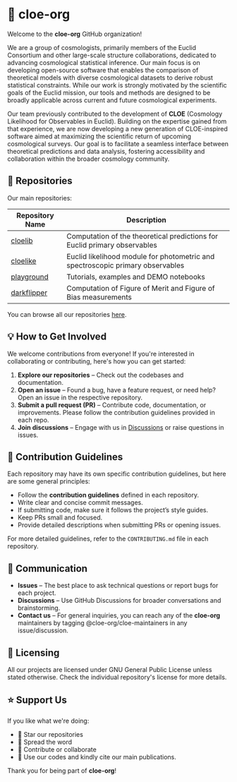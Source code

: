 # 🏢 cloe-org

Welcome to the **cloe-org** GitHub organization! 

We are a group of cosmologists, primarily members of the Euclid Consortium and other large-scale structure collaborations, dedicated to advancing cosmological statistical inference. Our main focus is on developing open-source software that enables the comparison of theoretical models with diverse cosmological datasets to derive robust statistical constraints. While our work is strongly motivated by the scientific goals of the Euclid mission, our tools and methods are designed to be broadly applicable across current and future cosmological experiments.

Our team previously contributed to the development of **CLOE** (Cosmology Likelihood for Observables in Euclid). Building on the expertise gained from that experience, we are now developing a new generation of CLOE-inspired software aimed at maximizing the scientific return of upcoming cosmological surveys. Our goal is to facilitate a seamless interface between theoretical predictions and data analysis, fostering accessibility and collaboration within the broader cosmology community.

## 📂 Repositories

Our main repositories:  

| Repository Name | Description |  
|-----------------|-------------|  
| [cloelib](https://github.com/cloe-org/cloelib) | Computation of the theoretical predictions for Euclid primary observables |  
| [cloelike](https://github.com/cloe-org/cloelike) | Euclid likelihood module for photometric and spectroscopic primary observables |  
| [playground](https://github.com/cloe-org/playground) | Tutorials, examples and DEMO notebooks |  
| [darkflipper](https://github.com/cloe-org/playground) | Computation of Figure of Merit and Figure of Bias measurements |  

You can browse all our repositories [here](https://github.com/cloe-org).  

## 💡 How to Get Involved

We welcome contributions from everyone! If you're interested in collaborating or contributing, here's how you can get started:  

1. **Explore our repositories** – Check out the codebases and documentation.  
2. **Open an issue** – Found a bug, have a feature request, or need help? Open an issue in the respective repository.  
3. **Submit a pull request (PR)** – Contribute code, documentation, or improvements. Please follow the contribution guidelines provided in each repo.  
4. **Join discussions** – Engage with us in [Discussions](https://github.com/cloe-org/discussions) or raise questions in issues.  

## 📜 Contribution Guidelines

Each repository may have its own specific contribution guidelines, but here are some general principles:  

- Follow the **contribution guidelines** defined in each repository.  
- Write clear and concise commit messages.  
- If submitting code, make sure it follows the project’s style guides.  
- Keep PRs small and focused.  
- Provide detailed descriptions when submitting PRs or opening issues.  

For more detailed guidelines, refer to the `CONTRIBUTING.md` file in each repository.  

## 💬 Communication

- **Issues** – The best place to ask technical questions or report bugs for each project.  
- **Discussions** – Use GitHub Discussions for broader conversations and brainstorming.  
- **Contact us** – For general inquiries, you can reach any of the **cloe-org** maintainers by tagging @cloe-org/cloe-maintainers in any issue/discussion.

## 📜 Licensing

All our projects are licensed under GNU General Public License unless stated otherwise. Check the individual repository's license for more details.  

## ⭐ Support Us

If you like what we're doing:  

- 🌟 Star our repositories  
- 💬 Spread the word  
- 🚀 Contribute or collaborate  
- 📖 Use our codes and kindly cite our main publications.

Thank you for being part of **cloe-org**!  
